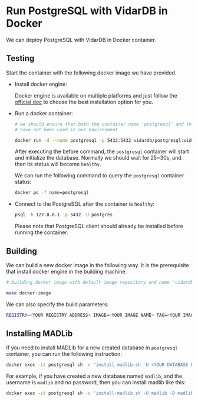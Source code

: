 # Run PostgreSQL with VidarDB in Docker

We can deploy PostgreSQL with VidarDB in Docker container.

## Testing

Start the container with the following docker image we have provided.

- Install docker engine:

    Docker engine is available on multiple platforms and just follow the [official doc](https://docs.docker.com/install/#supported-platforms) to choose the best installation option for you.

- Run a docker container:

    ```sh
    # we should ensure that both the container name 'postgresql' and the port '5432' 
    # have not been used in our environment

    docker run -d --name postgresql -p 5432:5432 vidardb/postgresql:vidardb-latest
    ```

    After executing the before command, the `postgresql` container will start and initialize
    the database. Normally we should wait for 25~30s, and then its status will become `healthy`.

    We can run the following command to query the `postgresql` container status:

    ```sh
    docker ps -f name=postgresql
    ```

- Connect to the PostgreSQL after the container is `healthy`:

    ```sh
    psql -h 127.0.0.1 -p 5432 -U postgres
    ```

    Please note that PostgreSQL client should already be installed before running the container.

## Building

We can build a new docker image in the following way. It is the prerequisite that install docker engine in the building machine.

```sh
# building docker image with default image repository and name 'vidardb/postgresql:vidardb-latest'

make docker-image
```

We can also specify the build parameters:

```sh
REGISTRY=<YOUR REGISTRY ADDRESS> IMAGE=<YOUR IMAGE NAME> TAG=<YOUR IMAGE TAG> make docker-image 
```

## Installing MADLib

If you need to install MADLib for a new created database in `postgresql` container, you can run the following instruction:

```sh
docker exec -it postgresql sh -c "install-madlib.sh -U <YOUR DATABASE USERNAME> -P <YOUR DATABASE PASSWORD> -D <YOUR DATABASE NAME>"
```

For example, if you have created a new database named `madlib`, and the username is `madlib` and no password,
then you can install madlib like this:

```sh
docker exec -it postgresql sh -c "install-madlib.sh -U madlib -D madlib"
```
